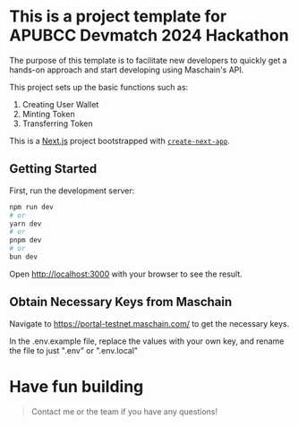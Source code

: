 # This is a project template for APUBCC Devmatch 2024 Hackathon

The purpose of this template is to facilitate new developers to quickly get a hands-on approach and start developing using Maschain's API.

This project sets up the basic functions such as:

1. Creating User Wallet
2. Minting Token
3. Transferring Token

This is a [Next.js](https://nextjs.org/) project bootstrapped with [`create-next-app`](https://github.com/vercel/next.js/tree/canary/packages/create-next-app).

## Getting Started

First, run the development server:

```bash
npm run dev
# or
yarn dev
# or
pnpm dev
# or
bun dev
```

Open [http://localhost:3000](http://localhost:3000) with your browser to see the result.

## Obtain Necessary Keys from Maschain

Navigate to https://portal-testnet.maschain.com/ to get the necessary keys.

In the .env.example file, replace the values with your own key, and rename the file to just ".env" or ".env.local"

# Have fun building

> Contact me or the team if you have any questions!

